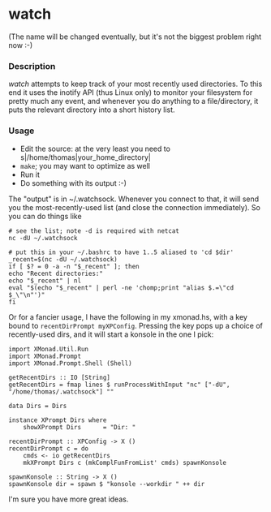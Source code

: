 watch
=====

(The name will be changed eventually, but it's not the biggest problem right now :-)

### Description

_watch_ attempts to keep track of your most recently used directories.  To this end it uses the inotify API (thus Linux only) to monitor your filesystem for pretty much any event, and whenever you do anything to a file/directory, it puts the relevant directory into a short history list.

### Usage

* Edit the source: at the very least you need to s|/home/thomas|your_home_directory|
* `make`; you may want to optimize as well
* Run it
* Do something with its output :-)

The "output" is in ~/.watchsock.  Whenever you connect to that, it will send you the most-recently-used list (and close the connection immediately).  So you can do things like

    # see the list; note -d is required with netcat
    nc -dU ~/.watchsock

    # put this in your ~/.bashrc to have 1..5 aliased to 'cd $dir'
    _recent=$(nc -dU ~/.watchsock)
    if [ $? = 0 -a -n "$_recent" ]; then
	echo "Recent directories:"
	echo "$_recent" | nl
	eval "$(echo "$_recent" | perl -ne 'chomp;print "alias $.=\"cd $_\"\n"')"
    fi

Or for a fancier usage, I have the following in my xmonad.hs, with a key bound to `recentDirPrompt myXPConfig`.  Pressing the key pops up a choice of recently-used dirs, and it will start a konsole in the one I pick:

    import XMonad.Util.Run
    import XMonad.Prompt
    import XMonad.Prompt.Shell (Shell)

    getRecentDirs :: IO [String]
    getRecentDirs = fmap lines $ runProcessWithInput "nc" ["-dU", "/home/thomas/.watchsock"] ""

    data Dirs = Dirs

    instance XPrompt Dirs where
        showXPrompt Dirs      = "Dir: "

    recentDirPrompt :: XPConfig -> X ()
    recentDirPrompt c = do
        cmds <- io getRecentDirs
        mkXPrompt Dirs c (mkComplFunFromList' cmds) spawnKonsole

    spawnKonsole :: String -> X ()
    spawnKonsole dir = spawn $ "konsole --workdir " ++ dir

I'm sure you have more great ideas.
